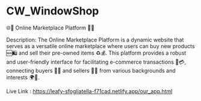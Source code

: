 # CW_WindowShop

🌐💼 Online Marketplace Platform 🛒🔄

Description:
The Online Marketplace Platform is a dynamic website that serves as a versatile online marketplace where users can buy new products 🆕🛍️ and sell their pre-owned items ♻️💰. This platform provides a robust and user-friendly interface for facilitating e-commerce transactions 💼💳, connecting buyers 🛒👥 and sellers 💼👥 from various backgrounds and interests 🌍🤝.

Live Link : https://leafy-sfogliatella-f71cad.netlify.app/our_app.html
